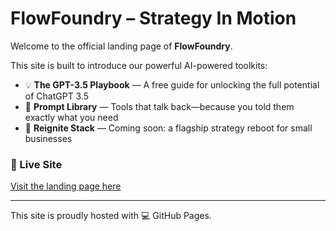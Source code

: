 # FlowFoundry – Strategy In Motion

Welcome to the official landing page of **FlowFoundry**.

This site is built to introduce our powerful AI-powered toolkits:
- 💡 **The GPT-3.5 Playbook** — A free guide for unlocking the full potential of ChatGPT 3.5
- 🔧 **Prompt Library** — Tools that talk back—because you told them exactly what you need
- 🚀 **Reignite Stack** — Coming soon: a flagship strategy reboot for small businesses

### 🚀 Live Site
[Visit the landing page here](https://flowfoundryuk.github.io/FlowFoundry/)

---

This site is proudly hosted with 💻 GitHub Pages.
